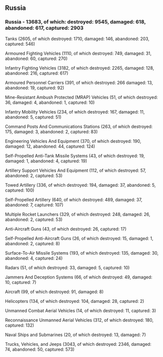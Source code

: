 
 
 ## Russia
 
 ### Russia - 13683, of which: destroyed: 9545, damaged: 618, abandoned: 617, captured: 2903

 

 

 Tanks (2605, of which destroyed: 1710, damaged: 146, abandoned: 203, captured: 546)

 Armoured Fighting Vehicles (1110, of which destroyed: 749, damaged: 31, abandoned: 60, captured: 270)

 Infantry Fighting Vehicles (3182, of which destroyed: 2265, damaged: 128, abandoned: 216, captured: 617)

 Armoured Personnel Carriers (391, of which destroyed: 266 damaged: 13, abandoned: 19, captured: 92)

 Mine-Resistant Ambush Protected (MRAP) Vehicles (51, of which destroyed: 36, damaged: 4, abandoned: 1, captured: 10)

 Infantry Mobility Vehicles (234, of which destroyed: 167, damaged: 11, abandoned: 5, captured: 51)

 Command Posts And Communications Stations (263, of which destroyed: 175, damaged: 3, abandoned: 2, captured: 83)

 Engineering Vehicles And Equipment (370, of which destroyed: 190, damaged: 12, abandoned: 44, captured: 124)

 Self-Propelled Anti-Tank Missile Systems (43, of which destroyed: 19, damaged: 1, abandoned: 4, captured: 19)

 Artillery Support Vehicles And Equipment (112, of which destroyed: 57, abandoned: 2, captured: 53)

 Towed Artillery (336, of which destroyed: 194, damaged: 37, abandoned: 5, captured: 100)

 Self-Propelled Artillery (640, of which destroyed: 489, damaged: 37, abandoned: 7, captured: 107)

 Multiple Rocket Launchers (329, of which destroyed: 248, damaged: 26, abandoned: 2, captured: 53)

 Anti-Aircraft Guns (43, of which destroyed: 26, captured: 17)

 Self-Propelled Anti-Aircraft Guns (26, of which destroyed: 15, damaged: 1, abandoned: 2, captured: 8)

 Surface-To-Air Missile Systems (193, of which destroyed: 135, damaged: 30, abandoned: 4, captured: 24)

 Radars (51, of which destroyed: 33, damaged: 5, captured: 10)

 Jammers And Deception Systems (66, of which destroyed: 49, damaged: 10, captured: 7)

 Aircraft (99, of which destroyed: 91, damaged: 8)

 Helicopters (134, of which destroyed: 104, damaged: 28, captured: 2)

 Unmanned Combat Aerial Vehicles (14, of which destroyed: 11, captured: 3)

 Reconnaissance Unmanned Aerial Vehicles (312, of which destroyed: 180, captured: 132)

 Naval Ships and Submarines (20, of which destroyed: 13, damaged: 7)

 Trucks, Vehicles, and Jeeps (3043, of which destroyed: 2346, damaged: 74, abandoned: 50, captured: 573)

